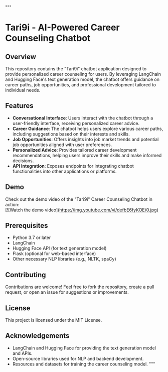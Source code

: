 """
# Tari9i - AI-Powered Career Counseling Chatbot

## Overview

This repository contains the "Tari9i" chatbot application designed to provide personalized career counseling for users. By leveraging LangChain and Hugging Face's text generation model, the chatbot offers guidance on career paths, job opportunities, and professional development tailored to individual needs.

## Features

- **Conversational Interface**: Users interact with the chatbot through a user-friendly interface, receiving personalized career advice.
- **Career Guidance**: The chatbot helps users explore various career paths, including suggestions based on their interests and skills.
- **Job Opportunities**: Offers insights into job market trends and potential job opportunities aligned with user preferences.
- **Personalized Advice**: Provides tailored career development recommendations, helping users improve their skills and make informed decisions.
- **API Integration**: Exposes endpoints for integrating chatbot functionalities into other applications or platforms.

## Demo

Check out the demo video of the "Tari9i" Career Counseling Chatbot in action:  
[![Watch the demo video][(https://img.youtube.com/vi/defbE6fyKOE/0.jpg)](https://youtu.be/c07q_npy87Q)

## Prerequisites

- Python 3.7 or later
- LangChain
- Hugging Face API (for text generation model)
- Flask (optional for web-based interface)
- Other necessary NLP libraries (e.g., NLTK, spaCy)

## Contributing

Contributions are welcome! Feel free to fork the repository, create a pull request, or open an issue for suggestions or improvements.

## License

This project is licensed under the MIT License.

## Acknowledgements

- LangChain and Hugging Face for providing the text generation model and APIs.
- Open-source libraries used for NLP and backend development.
- Resources and datasets for training the career counseling model.
"""
